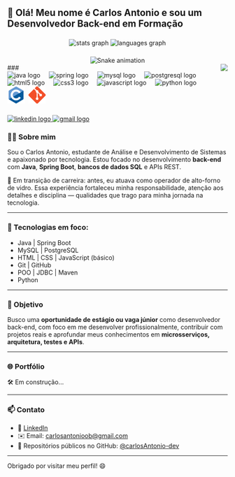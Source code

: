 <h2 align="left">👋 Olá! Meu nome é Carlos Antonio e sou um Desenvolvedor Back-end em Formação</h2>

###

<div align="center">
  <img src="https://github-readme-stats.vercel.app/api?username=Carlos-Antonio95&hide_title=false&hide_rank=false&show_icons=true&include_all_commits=true&count_private=true&disable_animations=false&theme=tokyonight&locale=pt-br&hide_border=false" height="150" alt="stats graph" />
  <img src="https://github-readme-stats.vercel.app/api/top-langs?username=Carlos-Antonio95&locale=pt-br&hide_title=false&layout=compact&card_width=320&langs_count=5&theme=tokyonight&hide_border=false" height="150" alt="languages graph" />
</div>

###
<!-- Snake Game -->
<div align="center">
  <img src="https://github.com/Carlos-Antonio95/Carlos-Antonio95/blob/output/github-contribution-grid-snake.svg" alt="Snake animation" />
</div>




<img align="right" height="150" src="https://cdn.pixabay.com/animation/2023/06/15/00/30/00-30-53-113_512.gif" />
###

<div align="left">
  <img src="https://cdn.jsdelivr.net/gh/devicons/devicon/icons/java/java-original.svg" height="30" alt="java logo" />
  <img width="12" />
  <img src="https://cdn.jsdelivr.net/gh/devicons/devicon/icons/spring/spring-original.svg" height="30" alt="spring logo" />
  <img width="12" />
  <img src="https://cdn.jsdelivr.net/gh/devicons/devicon/icons/mysql/mysql-original.svg" height="30" alt="mysql logo" />
  <img width="12" />
  <img src="https://cdn.jsdelivr.net/gh/devicons/devicon/icons/postgresql/postgresql-original.svg" height="30" alt="postgresql logo" />
  <img width="12" />
  <img src="https://cdn.jsdelivr.net/gh/devicons/devicon/icons/html5/html5-original.svg" height="30" alt="html5 logo" />
  <img width="12" />
  <img src="https://cdn.jsdelivr.net/gh/devicons/devicon/icons/css3/css3-original.svg" height="30" alt="css3 logo" />
  <img width="12" />
  <img src="https://cdn.jsdelivr.net/gh/devicons/devicon/icons/javascript/javascript-original.svg" height="30" alt="javascript logo" />
  <img width="12" />
  <img src="https://cdn.jsdelivr.net/gh/devicons/devicon/icons/python/python-original.svg" height="30" alt="python logo" />
  <img width="12" />
  <img src="https://raw.githubusercontent.com/devicons/devicon/master/icons/c/c-original.svg" alt="C" width="40" height="40"/>
  <img hidth="12" />
  <img src="https://raw.githubusercontent.com/devicons/devicon/master/icons/git/git-original.svg" width="40"/>

</div>

###

<div align="left">
  <a href="https://www.linkedin.com/in/carlos-antonio-690b112a7/" target="_blank">
    <img src="https://img.shields.io/static/v1?message=LinkedIn&logo=linkedin&label=&color=0077B5&logoColor=white&labelColor=&style=for-the-badge" height="35" alt="linkedin logo" />
  </a>
  <a href="mailto:carlosantonioob@gmail.com" target="_blank">
    <img src="https://img.shields.io/static/v1?message=Gmail&logo=gmail&label=&color=1E90FF&logoColor=white&labelColor=&style=for-the-badge" height="35" alt="gmail logo" />
  </a>
</div>

###

### 👨‍💻 Sobre mim

Sou o Carlos Antonio, estudante de Análise e Desenvolvimento de Sistemas e apaixonado por tecnologia. Estou focado no desenvolvimento **back-end** com **Java**, **Spring Boot**, **bancos de dados SQL** e APIs REST.

🔁 Em transição de carreira: antes, eu atuava como operador de alto-forno de vidro. Essa experiência fortaleceu minha responsabilidade, atenção aos detalhes e disciplina — qualidades que trago para minha jornada na tecnologia.

---

### 🚀 Tecnologias em foco:

- Java | Spring Boot  
- MySQL | PostgreSQL  
- HTML | CSS | JavaScript (básico)  
- Git | GitHub  
- POO | JDBC | Maven  
- Python  

---

### 🎯 Objetivo

Busco uma **oportunidade de estágio ou vaga júnior** como desenvolvedor back-end, com foco em me desenvolver profissionalmente, contribuir com projetos reais e aprofundar meus conhecimentos em **microsserviços, arquitetura, testes e APIs**.

---

### 🌐 Portfólio
🛠️ Em construção...

---

### 📫 Contato
- 💼 [LinkedIn](https://www.linkedin.com/in/carlos-antonio-690b112a7/)
- ✉️ Email: carlosantonioob@gmail.com
- 📁 Repositórios públicos no GitHub: [@carlosAntonio-dev](https://github.com/Carlos-Antonio95)

---

Obrigado por visitar meu perfil! 😄
